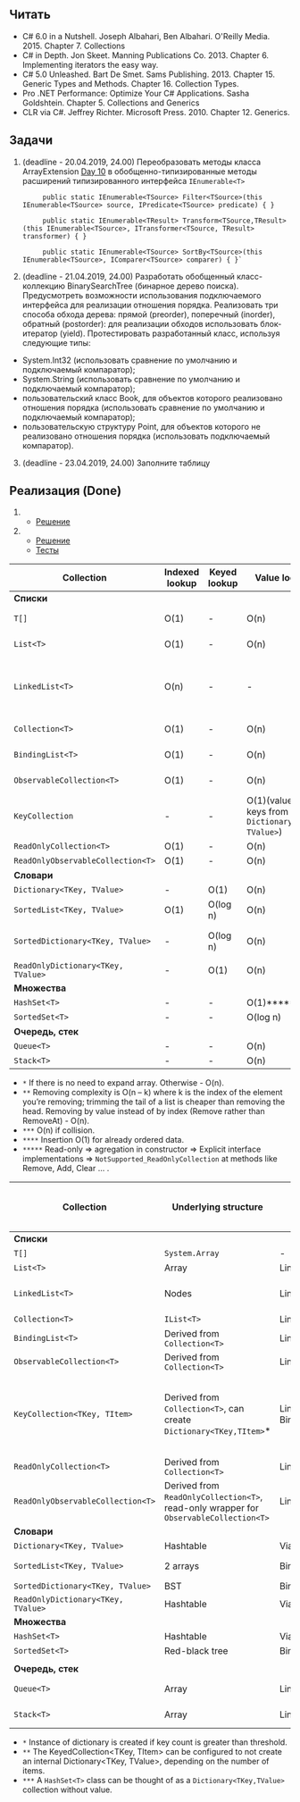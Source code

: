 ## Читать

- C# 6.0 in a Nutshell. Joseph Albahari, Ben Albahari. O'Reilly Media. 2015.
Chapter 7. Collections
- C# in Depth. Jon Skeet. Manning Publications Co. 2013. Chapter 6. Implementing iterators the easy way.
- C# 5.0 Unleashed. Bart De Smet. Sams Publishing. 2013. Chapter 15. Generic Types and Methods. Chapter 16. Collection Types.
- Pro .NET Performance: Optimize Your C# Applications. Sasha Goldshtein. Chapter 5. Collections and Generics
- CLR via C#. Jeffrey Richter. Microsoft Press. 2010. Chapter 12. Generics.

## Задачи

1. (deadline - 20.04.2019, 24.00) Переобразовать методы класса ArrayExtension [Day 10](https://github.com/AnzhelikaKravchuk/.NET-Training.-Spring-2019/tree/master/Day%2010%20-%2009.04.2019)
 в обобщенно-типизированные методы расширений типизированного интерфейса `IEnumerable<T>`
      
            public static IEnumerable<TSource> Filter<TSource>(this IEnumerable<TSource> source, IPredicate<TSource> predicate) { }
            
            public static IEnumerable<TResult> Transform<TSource,TResult>(this IEnumerable<TSource>, ITransformer<TSource, TResult> transformer) { }
            
            public static IEnumerable<TSource> SortBy<TSource>(this IEnumerable<TSource>, IComparer<TSource> comparer) { }`

2. (deadline - 21.04.2019, 24.00) Разработать обобщенный класс-коллекцию BinarySearchTree (бинарное дерево поиска). Предусмотреть возможности использования подключаемого интерфейса для реализации отношения порядка. Реализовать три способа обхода дерева: прямой (preorder), поперечный (inorder), обратный (postorder): для реализации обходов использовать блок-итератор (yield). Протестировать разработанный класс, используя следующие типы:
  - System.Int32 (использовать сравнение по умолчанию и подключаемый компаратор);
  - System.String (использовать сравнение по умолчанию и подключаемый компаратор);
  - пользовательский класс Book, для объектов которого реализовано отношения порядка (использовать сравнение по умолчанию и подключаемый компаратор);
  - пользовательскую структуру Point, для объектов которого не реализовано отношения порядка (использовать подключаемый компаратор).

3. (deadline - 23.04.2019, 24.00) Заполните таблицу

## Реализация (Done)
1. - [Решение](https://github.com/arinkarus/NET1.S.2019.Chemrukova.07/blob/master/ArrayExtension/ArrayExtension.cs) 
2. - [Решение](https://github.com/arinkarus/NET1.S.2019.Chemrukova.13/blob/master/BinarySearchTree/BinaryTree.cs)
   - [Тесты](https://github.com/arinkarus/NET1.S.2019.Chemrukova.13/blob/master/BinarySearchTree.Tests/BinarySearchTests.cs)


Collection | Indexed lookup | Keyed lookup | Value lookup | Addition |  Removal |  Memory | 
-|-|-|-|-|-|-|
**Списки** | | | | | | |  
`T[]` | O(1) | - | O(n) | O(n) | O(n) | Elements + additional info (like array's length) |
`List<T>` | O(1)| - | O(n)| O(1) amortized* | O(n – k) / O(n)** | Array, array's capacity, count |
`LinkedList<T>` | O(n) | - | - | O(1), before/after given node, otherwise O(n) | O(1), before/after given node, otherwise O(n) | Head, count |
`Collection<T>` | O(1) | - | O(n) | O(1)* | O(n – k) / O(n)** | |
`BindingList<T>` | O(1) | - | O(n)| O(1)* | O(n – k) / O(n)** | |
`ObservableCollection<T>` | O(1) | - | O(n) | O(1)* | O(n – k) / O(n)** | |
`KeyCollection`  | - | - | O(1)(values is keys from `Dictionary<TKey, TValue>`) | - | - | ***** |
`ReadOnlyCollection<T>`  | O(1) | - | O(n) | - | - | ***** |
`ReadOnlyObservableCollection<T>`  | O(1) | - | O(n)  | - | - | ***** |
**Словари** | | | | | | |  
`Dictionary<TKey, TValue>` | - | O(1) | O(n) | O(1) | O(1) | | 
`SortedList<TKey, TValue>` | O(1) |  O(log n) | O(n) | O(n)**** | O(n) | | 
`SortedDictionary<TKey, TValue>` | - | O(log n) | O(n) | O(log n) | O(log n) | `SortedList<TKey, TValue>` uses less memory than `SortedDictionary<TKey,TValue>`. | 
`ReadOnlyDictionary<TKey, TValue> `  | - | O(1) | O(n) | - | O(1) | |
**Множества** | | | | | | | 
`HashSet<T>` | - | - | 	O(1)*****| O(1)*****| O(1)***** | | 
`SortedSet<T>` | - | - | O(log n) | O(log n) | O(log n) | | 
**Очередь, стек** | | | | | | | 
`Queue<T>` | - | - | O(n) | O(1) | O(1) | | 
`Stack<T>` | - | - | O(n) | O(1) | O(1) | |

* `*` If there is no need to expand array. Otherwise - O(n).
* `**` Removing complexity is O(n – k) where k is the index of the element you’re removing; trimming
the tail of a list is cheaper than removing the head. Removing by value instead of by index (Remove rather than
RemoveAt) - O(n).
* `***` O(n) if collision.
* `****` Insertion O(1) for already ordered data.
* `*****` Read-only => agregation in constructor => Explicit interface implementations => `NotSupported_ReadOnlyCollection` at methods like Remove, Add, Clear ... .

Collection | Underlying structure | Lookup strategy | Ordering | Contiguous storage | Data access | Exposes Key & Value collection | 
-|-|-|-|-|-|-|
**Списки** | | | | | | |  
`T[]` | `System.Array` | - | No | Yes | Index | No |
`List<T>` | Array | Linear search | No | Yes | Index | No |
`LinkedList<T>` | Nodes | Linear search | No | No | Property "Value" of node | No |
`Collection<T>` | `IList<T>` | Linear search | No | Yes | Index | No |
`BindingList<T>` | Derived from `Collection<T>` | Linear search | No | Yes | Index | No |
`ObservableCollection<T>`  | Derived from `Collection<T>` | Linear search | No | Yes | Index | No |
`KeyCollection<TKey, TItem>`  | Derived from `Collection<T>`, can create `Dictionary<TKey,TItem>`* | Linear search / BinarySearch** | No |  | Key, Index | Yes. A requirement is that the key is somewhere inside the value. |
`ReadOnlyCollection<T>`  | Derived from `Collection<T>` | Linear search | No | Yes | Index | No |
`ReadOnlyObservableCollection<T>` |  Derived from `ReadOnlyCollection<T>`, read-only wrapper for `ObservableCollection<T>` | Linear search | No | Yes | Index | No |
**Словари** | | | | | | | 
`Dictionary<TKey, TValue>` | Hashtable | Via Hashtable | No | No | Key | Yes |  
`SortedList<TKey, TValue>` | 2 arrays | Binary search | Sorted | Yes | Key, Index | Yes |
`SortedDictionary<TKey, TValue>` | BST | Binary search | Sorted | No | Key | Yes |
`ReadOnlyDictionary<TKey, TValue>`  | Hashtable | Via Hashtable | No | No | Key | Yes |
**Множества** | | | | | | | 
`HashSet<T>` | Hashtable | Via Hashtable | No | No | Value*** | No | 
`SortedSet<T>` | Red-black tree | Binary search | Sorted | Yes | Value | No | 
| | | | | | | 
**Очередь, стек** | | | | | | | 
`Queue<T>` | Array | Linear search | No | Yes | Index, Pop | No | 
`Stack<T>` | Array | Linear search | No | Yes | Index, Pop| No | 

* `*` Instance of dictionary is created if key count is greater than threshold.
* `**` The KeyedCollection<TKey, TItem> can be configured to not create an internal Dictionary<TKey, TValue>, depending on the number of items.
* `***` A `HashSet<T>` class can be thought of as a `Dictionary<TKey,TValue>` collection without value.
